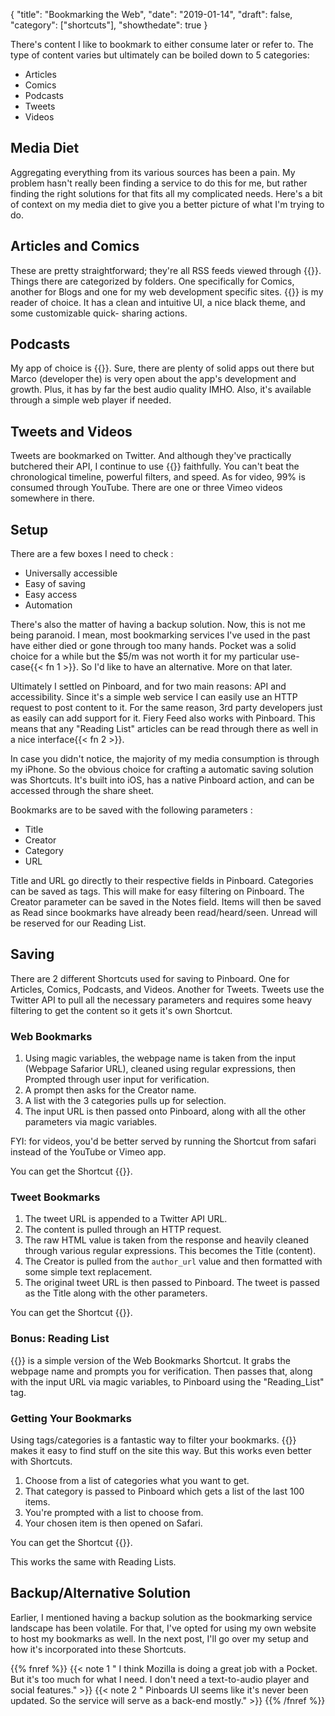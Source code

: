 {
  "title": "Bookmarking the Web",
  "date": "2019-01-14",
  "draft": false,
  "category": ["shortcuts"],
  "showthedate": true 
}

There's content I like to bookmark to either consume later or refer to. The type of content varies but ultimately can be boiled down to  5 categories:

- Articles 
- Comics 
- Podcasts 
- Tweets 
- Videos 

## Media Diet 
Aggregating everything from its various sources has been a pain. My problem hasn't really been finding a service to do this for me, but rather finding the right solutions for that fits all my complicated needs. Here's a bit of context on my media diet to give you a better picture of what I'm trying to do. 

## Articles and Comics 
These are pretty straightforward; they're all RSS feeds viewed through  {{<link href ="https://feedbin.com" content ="Feedbin" >}}. Things there are categorized by folders. One specifically for Comics, another for Blogs and one for my web development specific sites. {{<link href ="https://itunes.apple.com/us/app/fiery-feeds-rss-reader/id1158763303?mt=8" content ="Feeds Fiery" >}} is my reader of choice. It has a clean and intuitive UI, a nice black theme, and some customizable quick- sharing actions.

## Podcasts 
My app of choice is  {{<link href ="https://itunes.apple.com/us/app/overcast/id888422857?mt=8" content ="Overcast" >}}. Sure, there are plenty of solid apps out there but Marco  (developer the) is very open about the app's development and growth. Plus, it has by far the best audio quality IMHO. Also, it's available through a simple web player if needed.

## Tweets and Videos 
Tweets are bookmarked on Twitter. And although they've practically butchered their API, I continue to use  {{<link href ="https://itunes.apple.com/us/app/tweetbot-5-for-twitter/id1018355599?mt=8" content ="Tweetbot" >}} faithfully. You can't beat the chronological timeline, powerful filters, and speed. As for video, 99% is consumed through YouTube. There are one or three Vimeo videos somewhere in there. 

## Setup 
There are a few boxes I need to check :

- Universally accessible
- Easy of saving
- Easy access
- Automation

There's also the matter of having a backup solution. Now, this is not me being paranoid. I mean, most bookmarking services I've used in the past have either died or gone through too many hands. Pocket was a solid choice for a while but the $5/m was not worth it for my particular use-case{{< fn 1 >}}. So I'd like to have an alternative. More on that later.

Ultimately I settled on Pinboard, and for two main reasons: API and accessibility. Since it's a simple web service I can easily use an HTTP request to post content to it. For the same reason, 3rd party developers just as easily can add support for it. Fiery Feed also works with Pinboard. This means that any  "Reading List" articles can be read through there as well in a nice interface{{< fn 2 >}}.

In case you didn't notice, the majority of my media consumption is through my iPhone. So the obvious choice for crafting a automatic saving solution was Shortcuts. It's built into iOS, has a native Pinboard action, and can be accessed through the share sheet. 

Bookmarks are to be saved with the following parameters :

- Title 
- Creator 
- Category 
- URL 

Title and URL go directly to their respective fields in Pinboard. Categories can be saved as tags. This will make for easy filtering on Pinboard. The Creator parameter can be saved in the Notes field. Items will then be saved as Read since bookmarks have already been read/heard/seen. Unread will be reserved for our Reading List. 

## Saving 
There are 2 different Shortcuts used for saving to Pinboard. One for Articles, Comics, Podcasts, and Videos. Another for Tweets. Tweets use the Twitter API to pull all the necessary parameters and requires some heavy filtering to get the content so it gets it's own Shortcut.

### Web Bookmarks 
1. Using magic variables, the webpage name is taken from the input  (Webpage Safarior URL), cleaned using regular expressions, then Prompted through user input for verification. 
2. A prompt then asks for the Creator name. 
3. A list with the 3 categories pulls up for selection. 
4. The input URL is then passed onto Pinboard, along with all the other parameters via magic variables. 

FYI: for videos, you'd be better served by running the Shortcut from safari instead of the YouTube or Vimeo app. 

You can get the Shortcut  {{<link href ="https://www.icloud.com/shortcuts/564933e1e8724ac6a75f02a3dcde4e5c" content ="here" >}}.

### Tweet Bookmarks 
1. The tweet URL is appended to a Twitter API URL. 
2. The content is pulled through an HTTP request. 
3. The raw HTML value is taken from the response and heavily cleaned through various regular expressions. This becomes the Title (content).
4. The Creator is pulled from the `author_url` value and then formatted with some simple text replacement. 
5. The original tweet URL is then passed to Pinboard. The tweet is passed as the Title along with the other parameters. 

You can get the Shortcut  {{<link href ="https://www.icloud.com/shortcuts/8e8ea1ce538d4653825b6be88df39bb7" content ="here" >}}.

### Bonus: Reading List 
{{<link href ="https://www.icloud.com/shortcuts/011881d4b2cc4665ad7b27690fcca915" content ="This" >}} is a simple version of the Web Bookmarks Shortcut. It grabs the webpage name and prompts you for verification. Then passes that, along with the input URL via magic variables, to Pinboard using the "Reading_List" tag.

### Getting Your Bookmarks 
Using tags/categories is a fantastic way to filter your bookmarks. {{<link href ="https://pinboard.in" content ="Pinboard.in" >}} makes it easy to find stuff on the site this way. But this works even better with Shortcuts.

1. Choose from a list of categories what you want to get. 
2. That category is passed to Pinboard which gets a list of the last 100 items. 
3. You're prompted with a list to choose from. 
4. Your chosen item is then opened on Safari. 

You can get the Shortcut  {{<link href ="https://www.icloud.com/shortcuts/7801231d015442a598b0b0ddba4c4b2c" content ="here" >}}.

This works the same with Reading Lists. 

## Backup/Alternative Solution
Earlier, I mentioned having a backup solution as the bookmarking service landscape has been volatile. For that, I've opted for using my own website to host my bookmarks as well. In the next post, I'll go over my setup and how it's incorporated into these Shortcuts.

{{% fnref %}}
{{< note 1 " I think Mozilla is doing a great job with a Pocket. But it's too much for what I need. I don't need a text-to-audio player and social features." >}}
{{< note 2 " Pinboards UI seems like it's never been updated. So the service will serve as a back-end mostly." >}}
{{% /fnref %}}